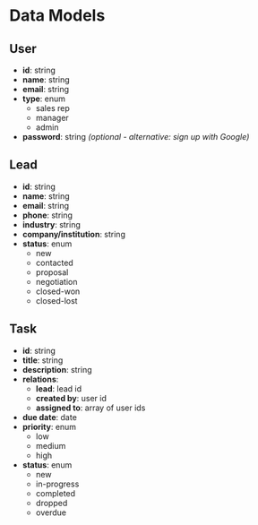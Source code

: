 # Data Models

## User
- **id**: string
- **name**: string
- **email**: string
- **type**: enum
  - sales rep
  - manager
  - admin
- **password**: string *(optional - alternative: sign up with Google)*

## Lead
- **id**: string
- **name**: string
- **email**: string
- **phone**: string
- **industry**: string
- **company/institution**: string
- **status**: enum
  - new
  - contacted
  - proposal
  - negotiation
  - closed-won
  - closed-lost

## Task
- **id**: string
- **title**: string
- **description**: string
- **relations**:
  - **lead**: lead id
  - **created by**: user id
  - **assigned to**: array of user ids
- **due date**: date
- **priority**: enum
  - low
  - medium
  - high
- **status**: enum
  - new
  - in-progress
  - completed
  - dropped
  - overdue